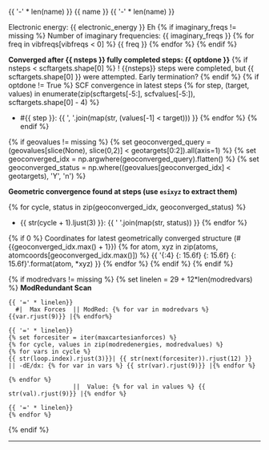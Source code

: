 {{ '-' * len(name) }}
{{ name }}
{{ '-' * len(name) }}

Electronic energy: {{ electronic_energy }} Eh
{% if imaginary_freqs != missing %}
Number of imaginary frequencies: {{ imaginary_freqs }}
{% for freq in vibfreqs[vibfreqs < 0] %}
    {{ freq }}
{% endfor %}
{% endif %}

__Converged after {{ nsteps }} fully completed steps: {{ optdone }}__
{% if nsteps < scftargets.shape[0] %}
! {{nsteps}} steps were completed, but {{ scftargets.shape[0] }} were attempted. Early termination?
{% endif %}
{% if optdone != True %}
SCF convergence in latest steps
{% for step, (target, values) in enumerate(zip(scftargets[-5:], scfvalues[-5:]), scftargets.shape[0] - 4) %}
- #{{ step }}: {{ ', '.join(map(str, (values[-1] < target))) }}
{% endfor %}
{% endif %}

{% if geovalues != missing %}
{% set geoconverged_query = (geovalues[slice(None), slice(0,2)] < geotargets[0:2]).all(axis=1) %}
{% set geoconverged_idx = np.argwhere(geoconverged_query).flatten() %}
{% set geoconverged_status = np.where((geovalues[geoconverged_idx] < geotargets), 'Y', 'n') %}

__Geometric convergence found at steps (use `esixyz` to extract them)__

{% for cycle, status in zip(geoconverged_idx, geoconverged_status) %}
- {{ str(cycle + 1).ljust(3) }}: {{ ' '.join(map(str, status)) }}
{% endfor %}

{% if 0 %}
Coordinates for latest geometrically converged structure (#{{geoconverged_idx.max() + 1}})
{% for atom, xyz in zip(atoms, atomcoords[geoconverged_idx.max()]) %}
{{ '{:4} {: 15.6f} {: 15.6f} {: 15.6f}'.format(atom, *xyz) }}
{% endfor %}
{% endif %}
{% endif %}

{% if modredvars != missing %}
{% set linelen = 29 + 12*len(modredvars) %}
__ModRedundant Scan__

```
{{ '=' * linelen}}
  #|  Max Forces  || ModRed: {% for var in modredvars %} {{var.rjust(9)}} |{% endfor%}

{{ '=' * linelen}}
{% set forcesiter = iter(maxcartesianforces) %}
{% for cycle, values in zip(modredenergies, modredvalues) %}
{% for vars in cycle %}
{{ str(loop.index).rjust(3)}}| {{ str(next(forcesiter)).rjust(12) }} || -dE/dx: {% for var in vars %} {{ str(var).rjust(9)}} |{% endfor %}

{% endfor %}
                  ||  Value: {% for val in values %} {{ str(val).rjust(9)}} |{% endfor %}

{{ '=' * linelen}}
{% endfor %}
```
{% endif %}

***
